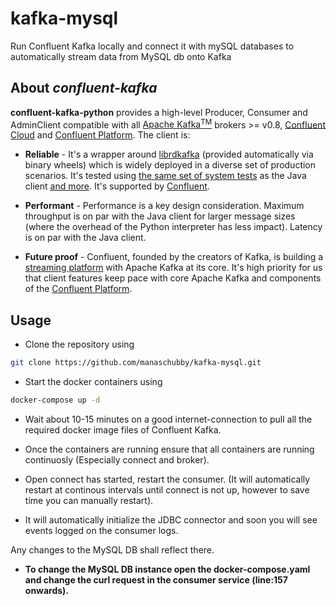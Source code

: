 # kafka-mysql
Run Confluent Kafka locally and connect it with mySQL databases to automatically stream data from MySQL db onto Kafka


## About *confluent-kafka*
**confluent-kafka-python** provides a high-level Producer, Consumer and AdminClient compatible with all
[Apache Kafka<sup>TM<sup>](http://kafka.apache.org/) brokers >= v0.8, [Confluent Cloud](https://www.confluent.io/confluent-cloud/)
and [Confluent Platform](https://www.confluent.io/product/compare/). The client is:

- **Reliable** - It's a wrapper around [librdkafka](https://github.com/edenhill/librdkafka) (provided automatically via binary wheels) which is widely deployed in a diverse set of production scenarios. It's tested using [the same set of system tests](https://github.com/confluentinc/confluent-kafka-python/tree/master/src/confluent_kafka/kafkatest) as the Java client [and more](https://github.com/confluentinc/confluent-kafka-python/tree/master/tests). It's supported by [Confluent](https://confluent.io).

- **Performant** - Performance is a key design consideration. Maximum throughput is on par with the Java client for larger message sizes (where the overhead of the Python interpreter has less impact). Latency is on par with the Java client.

- **Future proof** - Confluent, founded by the
creators of Kafka, is building a [streaming platform](https://www.confluent.io/product/compare/)
with Apache Kafka at its core. It's high priority for us that client features keep
pace with core Apache Kafka and components of the [Confluent Platform](https://www.confluent.io/product/compare/).



## Usage

- Clone the repository using 
```bash
git clone https://github.com/manaschubby/kafka-mysql.git
```

- Start the docker containers using 
```bash
docker-compose up -d
```

- Wait about 10-15 minutes on a good internet-connection to pull all the required docker image files of Confluent Kafka.

- Once the containers are running ensure that all containers are running continuosly (Especially connect and broker).

- Open connect has started, restart the consumer. (It will automatically restart at continous intervals until connect is not up, however to save time you can manually restart).

- It will automatically initialize the JDBC connector and soon you will see events logged on the consumer logs.

Any changes to the MySQL DB shall reflect there.

- **To change the MySQL DB instance open the docker-compose.yaml and change the curl request in the consumer service (line:157 onwards).**